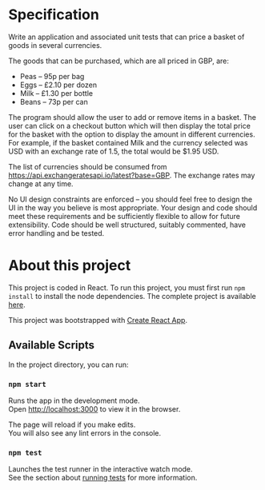 # Specification

Write an application and associated unit tests that can price a basket of goods in several currencies.

The goods that can be purchased, which are all priced in GBP, are:

* Peas – 95p per bag
* Eggs – £2.10 per dozen
* Milk – £1.30 per bottle
* Beans – 73p per can

The program should allow the user to add or remove items in a basket. The user can click on a checkout
button which will then display the total price for the basket with the option to display the amount in different
currencies. For example, if the basket contained Milk and the currency selected was USD with an exchange
rate of 1.5, the total would be $1.95 USD.

The list of currencies should be consumed from https://api.exchangeratesapi.io/latest?base=GBP. The
exchange rates may change at any time.

No UI design constraints are enforced – you should feel free to design the UI in the way you believe is most
appropriate. Your design and code should meet these requirements and be sufficiently flexible to allow for
future extensibility. Code should be well structured, suitably commented, have error handling and be tested.

# About this project
This project is coded in React. To run this project, you must first run `npm install` to install the node dependencies. The complete project is available [here](https://github.com/MezzOMG/shopping-basket).

This project was bootstrapped with [Create React App](https://github.com/facebook/create-react-app).

## Available Scripts

In the project directory, you can run:

### `npm start`

Runs the app in the development mode.<br />
Open [http://localhost:3000](http://localhost:3000) to view it in the browser.

The page will reload if you make edits.<br />
You will also see any lint errors in the console.

### `npm test`

Launches the test runner in the interactive watch mode.<br />
See the section about [running tests](https://facebook.github.io/create-react-app/docs/running-tests) for more information.